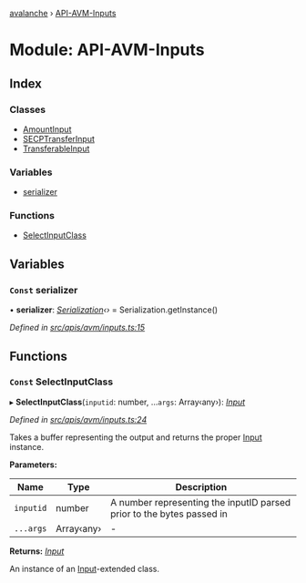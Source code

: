 [avalanche](../README.md) › [API-AVM-Inputs](api_avm_inputs.md)

# Module: API-AVM-Inputs

## Index

### Classes

* [AmountInput](../classes/api_avm_inputs.amountinput.md)
* [SECPTransferInput](../classes/api_avm_inputs.secptransferinput.md)
* [TransferableInput](../classes/api_avm_inputs.transferableinput.md)

### Variables

* [serializer](api_avm_inputs.md#const-serializer)

### Functions

* [SelectInputClass](api_avm_inputs.md#const-selectinputclass)

## Variables

### `Const` serializer

• **serializer**: *[Serialization](../classes/utils_serialization.serialization.md)‹›* = Serialization.getInstance()

*Defined in [src/apis/avm/inputs.ts:15](https://github.com/ava-labs/avalanchejs/blob/87820e3/src/apis/avm/inputs.ts#L15)*

## Functions

### `Const` SelectInputClass

▸ **SelectInputClass**(`inputid`: number, ...`args`: Array‹any›): *[Input](../classes/common_inputs.input.md)*

*Defined in [src/apis/avm/inputs.ts:24](https://github.com/ava-labs/avalanchejs/blob/87820e3/src/apis/avm/inputs.ts#L24)*

Takes a buffer representing the output and returns the proper [Input](../classes/common_inputs.input.md) instance.

**Parameters:**

Name | Type | Description |
------ | ------ | ------ |
`inputid` | number | A number representing the inputID parsed prior to the bytes passed in  |
`...args` | Array‹any› | - |

**Returns:** *[Input](../classes/common_inputs.input.md)*

An instance of an [Input](../classes/common_inputs.input.md)-extended class.
